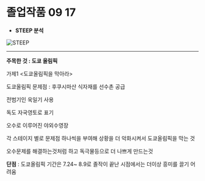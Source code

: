 # 졸업작품 09 17

+ **STEEP 분석**

![STEEP](C:\Users\soyeon\Desktop\졸업작품\STEEP.png)

------



**주목한 것 : 도쿄 올림픽**



가제1 <도쿄올림픽을 막아라>

도쿄올림픽 문제점 : 후쿠시마산 식자재를 선수촌 공급

 전범기인 욱일기 사용

 독도 자국영토로 표기

 오수로 이루어진 야외수영장

각 스테이지 별로 문제점 하나씩을 부여해 상황을 더 악화시켜서 도쿄올림픽을 막는 것

오수문제를 해결하는것처럼 하고 독극물등으로 더 나쁘게 만드는것



**단점** : 도쿄올림픽 기간은 7.24~ 8.9로 졸작이 끝난 시점에서는 더이상 흥미를 끌기 어려움